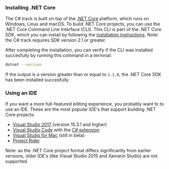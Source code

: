 ### Installing .NET Core

The C# track is built on top of the [.NET Core](https://www.microsoft.com/net/core/platform) platform, which runs on Windows, Linux and macOS. To build .NET Core projects, you can use the .NET Core Command Line Interface (CLI). This CLI is part of the .NET Core SDK, which you can install by following the [installation instructions](https://www.microsoft.com/net/download/core). Note: the C# track requires SDK version 2.1 or greater.

After completing the installation, you can verify if the CLI was installed succesfully by running this command in a terminal:

```bash
dotnet --version
```

If the output is a version greater than or equal to `2.1.0`, the .NET Core SDK has been installed succesfully.

### Using an IDE

If you want a more full-featured editing experience, you probably want to to use an IDE. These are the most popular IDE's that support building .NET Core projects:

- [Visual Studio 2017](https://www.visualstudio.com/downloads/) (version 15.3.1 and higher)
- [Visual Studio Code](https://code.visualstudio.com/download) with the [C# extension](https://marketplace.visualstudio.com/items?itemName=ms-vscode.csharp)
- [Visual Studio for Mac](https://www.visualstudio.com/vs/visual-studio-mac/) (still in beta)
- [Project Rider](https://www.jetbrains.com/rider/download/)

Note: as the .NET Core project format differs significantly from earlier versions, older IDE's (like Visual Studio 2015 and Xamarin Studio) are not supported.
